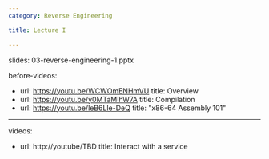 ```yaml
---
category: Reverse Engineering

title: Lecture I

---
```


slides: 03-reverse-engineering-1.pptx

before-videos:
  - url: https://youtu.be/WCWOmENHmVU
    title: Overview
  - url: https://youtu.be/y0MTaMlhW7A
    title: Compilation
  - url: https://youtu.be/leB6Lle-DeQ
    title: "x86-64 Assembly 101"

---

videos:
  - url: http://youtube/TBD
    title: Interact with a service
